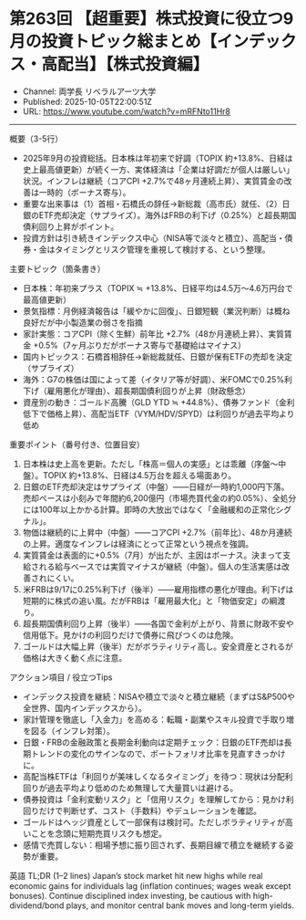 # 第263回 【超重要】株式投資に役立つ9月の投資トピック総まとめ【インデックス・高配当】【株式投資編】

- Channel: 両学長 リベラルアーツ大学
- Published: 2025-10-05T22:00:51Z
- URL: https://www.youtube.com/watch?v=mRFNto11Hr8

---

概要（3-5行）
- 2025年9月の投資総括。日本株は年初来で好調（TOPIX 約+13.8%、日経は史上最高値更新）が続く一方、実体経済は「企業は好調だが個人は厳しい」状況。インフレは継続（コアCPI +2.7%で48ヶ月連続上昇）、実質賃金の改善は一時的（ボーナス寄与）。  
- 重要な出来事は（1）首相・石橋氏の辞任→新総裁（高市氏）就任、（2）日銀のETF売却決定（サプライズ）。海外はFRBの利下げ（0.25%）と超長期国債利回り上昇がポイント。  
- 投資方針は引き続きインデックス中心（NISA等で淡々と積立）、高配当・債券・金はタイミングとリスク管理を重視して検討する、という整理。

主要トピック（箇条書き）
- 日本株：年初来プラス（TOPIX ≒ +13.8%、日経平均は4.5万〜4.6万円台で最高値更新）  
- 景気指標：月例経済報告は「緩やかに回復」、日銀短観（業況判断）は概ね良好だが中小製造業の弱さを指摘  
- 家計実態：コアCPI（除く生鮮）前年比 +2.7%（48か月連続上昇）、実質賃金 +0.5%（7ヶ月ぶりだがボーナス寄与で基礎給はマイナス）  
- 国内トピックス：石橋首相辞任→新総裁就任、日銀が保有ETFの売却を決定（サプライズ）  
- 海外：G7の株価は国によって差（イタリア等が好調）、米FOMCで0.25%利下げ（雇用悪化が理由）、超長期国債利回りが上昇（財政懸念）  
- 資産別の動き：ゴールド高騰（GLD YTD ≒ +44.8%）、債券ファンド（金利低下で価格上昇）、高配当ETF（VYM/HDV/SPYD）は利回りが過去平均より低め

重要ポイント（番号付き、位置目安）
1. 日本株は史上高を更新。ただし「株高＝個人の実感」とは乖離（序盤〜中盤）。TOPIX 約+13.8%、日経は4.5万台を超える場面あり。  
2. 日銀のETF売却決定はサプライズ（中盤）――日経が一時約1,000円下落。売却ペースは小刻みで年間約6,200億円（市場売買代金の約0.05%）、全処分には100年以上かかる計算。即時の大放出ではなく「金融緩和の正常化シグナル」。  
3. 物価は継続的に上昇中（中盤）――コアCPI +2.7%（前年比）、48か月連続の上昇。適度なインフレは経済にとって正常という視点を強調。  
4. 実質賃金は表面的に+0.5%（7月）が出たが、主因はボーナス。決まって支給される給与ベースでは実質マイナスが継続（中盤）。個人の生活実感は改善されにくい。  
5. 米FRBは9/17に0.25%利下げ（後半）――雇用指標の悪化が理由。利下げは短期的に株式の追い風。だがFRBは「雇用最大化」と「物価安定」の綱渡り。  
6. 超長期国債利回り上昇（後半）――各国で金利が上がり、背景に財政不安や信用低下。見かけの利回りだけで債券に飛びつくのは危険。  
7. ゴールドは大幅上昇（後半）だがボラティリティ高し。安全資産とされるが価格は大きく動く点に注意。

アクション項目 / 役立つTips
- インデックス投資を継続：NISAや積立で淡々と積立継続（まずはS&P500や全世界、国内インデックスから）。  
- 家計管理を徹底し「入金力」を高める：転職・副業やスキル投資で手取り増を図る（インフレ対策）。  
- 日銀・FRBの金融政策と長期金利動向は定期チェック：日銀のETF売却は長期トレンドの変化のサインなので、ポートフォリオ比率を見直すきっかけに。  
- 高配当株ETFは「利回りが美味しくなるタイミング」を待つ：現状は分配利回りが過去平均より低めのため無理して大量買いは避ける。  
- 債券投資は「金利変動リスク」と「信用リスク」を理解してから：見かけ利回りだけで判断せず、コスト（手数料）やデュレーションを確認。  
- ゴールドはヘッジ資産として一部保有は検討可。ただしボラティリティが高いことを念頭に短期売買リスクも想定。  
- 感情で売買しない：相場予想に振り回されず、長期目線で積立を継続する姿勢が重要。

英語 TL;DR (1–2 lines)
Japan’s stock market hit new highs while real economic gains for individuals lag (inflation continues; wages weak except bonuses). Continue disciplined index investing, be cautious with high-dividend/bond plays, and monitor central bank moves and long-term yields.
